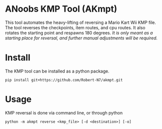 # ANoobs KMP Tool (AKmpt)
This tool automates the heavy-lifting of reversing a Mario Kart Wii KMP file.
The tool reverses the checkpoints, item routes, and cpu routes.
It also rotates the starting point and respawns 180 degrees.
*It is only meant as a starting place for reversal, and further manual adjustments will be required.*

# Install
The KMP tool can be installed as a python package.
```
pip install git+https://github.com/Robert-N7/akmpt.git
```

# Usage
KMP reversal is done via command line, or through python

```
python -m akmpt reverse <kmp_file> [-d <destination>] [-o]
```
